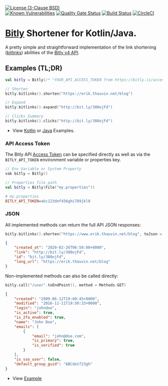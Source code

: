 [![License (3-Clause BSD)](https://img.shields.io/badge/license-BSD%203--Clause-blue.svg?style=flat-square)](http://opensource.org/licenses/BSD-3-Clause)  
[![Known Vulnerabilities](https://snyk.io/test/github/ethauvin/bitly-shorten/badge.svg?targetFile=pom.xml)](https://snyk.io/test/github/ethauvin/bitly-shorten?targetFile=pom.xml) [![Quality Gate Status](https://sonarcloud.io/api/project_badges/measure?project=ethauvin_bitly-shorten&metric=alert_status)](https://sonarcloud.io/dashboard?id=ethauvin_bitly-shorten) [![Build Status](https://travis-ci.org/ethauvin/bitly-shorten.svg?branch=master)](https://travis-ci.org/ethauvin/bitly-shorten) [![CircleCI](https://circleci.com/gh/ethauvin/bitly-shorten/tree/master.svg?style=shield)](https://circleci.com/gh/ethauvin/bitly-shorten/tree/master)

# [Bitly](https://dev.bitly.com/v4/) Shortener for Kotlin/Java.

A pretty simple and straightforward implementation of the link shortening ([bitlinks](https://dev.bitly.com/v4/#tag/Bitlinks)) abilities of the [Bitly v4 API](https://dev.bitly.com/v4).

## Examples (TL;DR)

```kotlin
val bitly = Bitly(/* "YOUR_API_ACCESS_TOKEN from https://bitly.is/accesstoken" */)

// Shorten
bitly.bitlinks().shorten("https://erik.thauvin.net/blog")

// Expand
bitly.bitlinks().expand("http://bit.ly/380ojFd")

// Clicks Summary
bitly.bitlinks().clicks("http://bit.ly/380ojFd")
```

 - View [Kotlin](https://github.com/ethauvin/bitly-shorten/blob/master/examples/src/main/kotlin/com/example/BitlyExample.kt) or [Java](https://github.com/ethauvin/bitly-shorten/blob/master/examples/src/main/java/com/example/BitlySample.java) Examples.

### API Access Token

The Bitly API [Access Token](https://bitly.is/accesstoken) can be specified directly as well as via the `BITLY_API_TOKEN` environment variable or properties key.

```kotlin
// Env Variable or System Property
vak bitly = Bitly()

// Properties file path
val bitly = Bitly(File("my.properties"))

```
```ini
# my.properties
BITLY_API_TOKEN=abc123def456ghi789jkl0
```

### JSON

All implemented methods can return the full API JSON responses:

```kotlin
bitly.bitlinks().shorten("https://www.erik.thauvin.net/blog", toJson = true)
```
```json
{
    "created_at": "2020-02-26T06:50:08+0000",
    "link": "http://bit.ly/380ojFd",
    "id": "bit.ly/380ojFd",
    "long_url": "https://erik.thauvin.net/blog"
}
```

Non-implemented methods can also be called directly:

```kotlin
bitly.call("/user".toEndPoint(), method = Methods.GET)
```
```json
{
    "created": "2009-06-12T19:00:45+0000",
    "modified": "2016-11-11T19:50:33+0000",
    "login": "johndoe",
    "is_active": true,
    "is_2fa_enabled": true,
    "name": "John Doe",
    "emails": [
        {
            "email": "john@doe.com",
            "is_primary": true,
            "is_verified": true
        }
    ],
    "is_sso_user": false,
    "default_group_guid": "ABCde1f23gh"
}
```
- View [Example](https://github.com/ethauvin/bitly-shorten/blob/master/examples/src/main/kotlin/com/example/BitlyRetrieve.kt)
